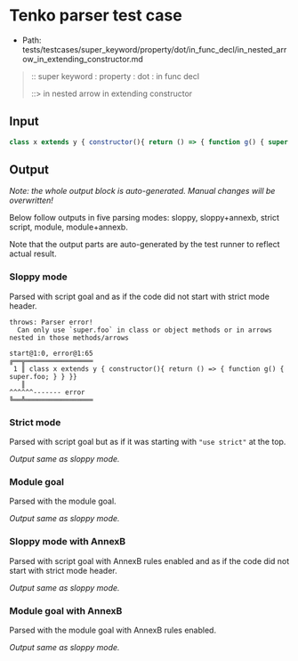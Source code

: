 # Tenko parser test case

- Path: tests/testcases/super_keyword/property/dot/in_func_decl/in_nested_arrow_in_extending_constructor.md

> :: super keyword : property : dot : in func decl
>
> ::> in nested arrow in extending constructor

## Input

`````js
class x extends y { constructor(){ return () => { function g() { super.foo; } } }}
`````

## Output

_Note: the whole output block is auto-generated. Manual changes will be overwritten!_

Below follow outputs in five parsing modes: sloppy, sloppy+annexb, strict script, module, module+annexb.

Note that the output parts are auto-generated by the test runner to reflect actual result.

### Sloppy mode

Parsed with script goal and as if the code did not start with strict mode header.

`````
throws: Parser error!
  Can only use `super.foo` in class or object methods or in arrows nested in those methods/arrows

start@1:0, error@1:65
╔══╦═════════════════
 1 ║ class x extends y { constructor(){ return () => { function g() { super.foo; } } }}
   ║                                                                  ^^^^^^------- error
╚══╩═════════════════

`````

### Strict mode

Parsed with script goal but as if it was starting with `"use strict"` at the top.

_Output same as sloppy mode._

### Module goal

Parsed with the module goal.

_Output same as sloppy mode._

### Sloppy mode with AnnexB

Parsed with script goal with AnnexB rules enabled and as if the code did not start with strict mode header.

_Output same as sloppy mode._

### Module goal with AnnexB

Parsed with the module goal with AnnexB rules enabled.

_Output same as sloppy mode._
